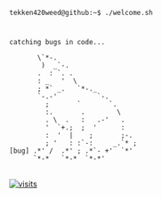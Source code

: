 ```console
tekken420weed@github:~$ ./welcome.sh
```
<h1></h1>

```console
catching bugs in code...
                              
       \`*-.                 
        )  _`-.                 
       .  : `. .                
       : _   '  \               
       ; *` _.   `*-._          
       `-.-'          `-.       
         ;       `       `.     
         :.       .        \    
         . \  .   :   .-'   .   
         '  `+.;  ;  '      :   
         :  '  |    ;       ;-. 
         ; '   : :`-:     _.`* ;
[bug] .*' /  .*' ; .*`- +'  `*' 
      `*-*   `*-*  `*-*'
```
<h2></h2>

[![visits](https://hits.seeyoufarm.com/api/count/incr/badge.svg?url=https%3A%2F%2Fgithub.com%2Ftekken420wed&count_bg=%23000000&title_bg=%23000000&icon=github.svg&icon_color=%23FFFFFF&title=PROFILE+𝚅𝙸𝚂𝙸𝚃𝚂&edge_flat=true)](https://github.com/tekken420weed)

